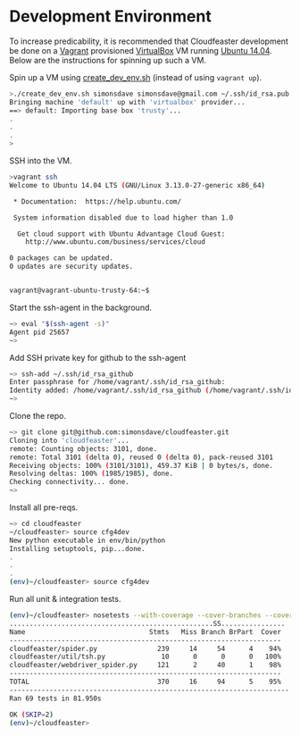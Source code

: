 # Development Environment

To increase predicability, it is recommended
that Cloudfeaster development be done on a [Vagrant](http://www.vagrantup.com/) provisioned
[VirtualBox](https://www.virtualbox.org/)
VM running [Ubuntu 14.04](http://releases.ubuntu.com/14.04/).
Below are the instructions for spinning up such a VM.

Spin up a VM using [create_dev_env.sh](create_dev_env.sh)
(instead of using ```vagrant up```).

```bash
>./create_dev_env.sh simonsdave simonsdave@gmail.com ~/.ssh/id_rsa.pub ~/.ssh/id_rsa
Bringing machine 'default' up with 'virtualbox' provider...
==> default: Importing base box 'trusty'...
.
.
.
>
```

SSH into the VM.

```bash
>vagrant ssh
Welcome to Ubuntu 14.04 LTS (GNU/Linux 3.13.0-27-generic x86_64)

 * Documentation:  https://help.ubuntu.com/

 System information disabled due to load higher than 1.0

  Get cloud support with Ubuntu Advantage Cloud Guest:
    http://www.ubuntu.com/business/services/cloud

0 packages can be updated.
0 updates are security updates.


vagrant@vagrant-ubuntu-trusty-64:~$
```

Start the ssh-agent in the background.

```bash
~> eval "$(ssh-agent -s)"
Agent pid 25657
~>
```

Add SSH private key for github to the ssh-agent

```bash
~> ssh-add ~/.ssh/id_rsa_github
Enter passphrase for /home/vagrant/.ssh/id_rsa_github:
Identity added: /home/vagrant/.ssh/id_rsa_github (/home/vagrant/.ssh/id_rsa_github)
~>
```

Clone the repo.

```bash
~> git clone git@github.com:simonsdave/cloudfeaster.git
Cloning into 'cloudfeaster'...
remote: Counting objects: 3101, done.
remote: Total 3101 (delta 0), reused 0 (delta 0), pack-reused 3101
Receiving objects: 100% (3101/3101), 459.37 KiB | 0 bytes/s, done.
Resolving deltas: 100% (1985/1985), done.
Checking connectivity... done.
~>
```

Install all pre-reqs.

```bash
~> cd cloudfeaster
~/cloudfeaster> source cfg4dev
New python executable in env/bin/python
Installing setuptools, pip...done.
.
.
.
(env)~/cloudfeaster> source cfg4dev
```

Run all unit & integration tests.

```bash
(env)~/cloudfeaster> nosetests --with-coverage --cover-branches --cover-erase --cover-package cloudfeaster bin/tests cloudfeaster
...................................................SS................
Name                               Stmts   Miss Branch BrPart  Cover
--------------------------------------------------------------------
cloudfeaster/spider.py               239     14     54      4    94%
cloudfeaster/util/tsh.py              10      0      0      0   100%
cloudfeaster/webdriver_spider.py     121      2     40      1    98%
--------------------------------------------------------------------
TOTAL                                370     16     94      5    95%
----------------------------------------------------------------------
Ran 69 tests in 81.950s

OK (SKIP=2)
(env)~/cloudfeaster>
```
